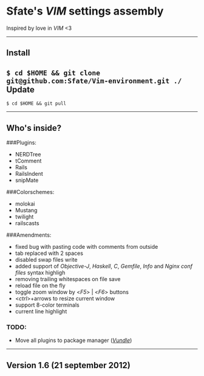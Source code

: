 Sfate's *VIM* settings assembly
================================
Inspired by love in *VIM* <3

-------------------------
Install
-------------------------
`$ cd $HOME && git clone git@github.com:Sfate/Vim-environment.git ./`
Update
-------------------------
`$ cd $HOME && git pull`

-------------------------
Who's inside?
-------------------------
###Plugins:

* NERDTree
* tComment
* Rails
* RailsIndent
* snipMate

###Colorschemes:

* molokai
* Mustang
* twilight
* railscasts

###Amendments:

* fixed bug with pasting code with comments from outside
* tab replaced with 2 spaces
* disabled swap files write
* added support of *Objective-J*, *Haskell*, *C*, *Gemfile*, *Info* and *Nginx conf files* syntax highligh
* removing trailing whitespaces on file save
* reload file on the fly
* toggle zoom window by <*F5*> | <*F6*> buttons
* <*ctrl*>+arrows to resize current window
* support 8-color terminals
* current line highlight

### TODO:

* Move all plugins to package manager ([*Vundle*](https://github.com/gmarik/vundle))

-------------------------
Version 1.6 (21 september 2012)
-------------------------

